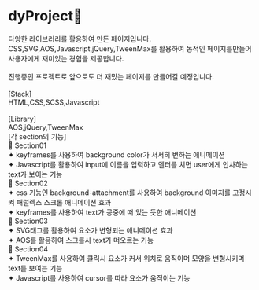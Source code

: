 # dyProject💜<br/>
다양한 라이브러리를 활용하여 만든 페이지입니다.<br/>
CSS,SVG,AOS,Javascript,jQuery,TweenMax를 활용하여 동적인 페이지를만들어 사용자에게 재미있는 경험을 제공합니다.<br/><br/>
진행중인 프로젝트로 앞으로도 더 재밌는 페이지를 만들어갈 예정입니다.<br/>
<br/>
[Stack]
<br/>
HTML,CSS,SCSS,Javascript
<br/>
<br/>
[Library]
<br/>
AOS,jQuery,TweenMax
<br/>
[각 section의 기능]
<br/>
📍 Section01<br/>
✦ keyframes를 사용하여 background color가 서서히 변하는 애니메이션<br/>
✦ Javascript를 활용하여 input에 이름을 입력하고 엔터를 치면 user에게 인사하는 text가 보이는 기능<br/>
📍 Section02<br/>
✦ css 기능인 background-attachment를 사용하여 background 이미지를 고정시켜 패럴렉스 스크롤 애니메이션 효과<br/>
✦ keyframes를 사용하여 text가 공중에 떠 있는 듯한 애니메이션<br/>
📍 Section03<br/>
✦ SVG태그를 활용하여 요소가 변형되는 애니메이션 효과<br/>
✦ AOS를 활용하여 스크롤시 text가 떠오르는 기능<br/>
📍 Section04<br/>
✦ TweenMax를 사용하여 클릭시 요소가 커서 위치로 움직이며 모양을 변형시키며 text를 보여는 기능<br/>
✦ Javascript를 사용하여 cursor를 따라 요소가 움직이는 기능<br/>